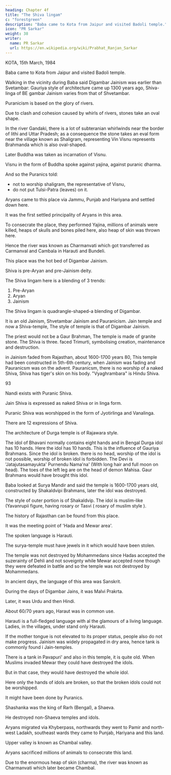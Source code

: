 ```yaml
---
heading: Chapter 4f
title: "The Shiva lingam"
c: "forestgreen"
description: "Baba came to Kota from Jaipur and visited Badoli temple."
icon: "PR Sarkar"
weight: 38
writer:
  name: PR Sarkar
  url: https://en.wikipedia.org/wiki/Prabhat_Ranjan_Sarkar
---
```



<!-- 92 -->

KOTA, 15th March, 1984

Baba came to Kota from Jaipur and visited Badoli temple.

Walking in the vicinity during Baba said Digambar Jainism was earlier than Svetambar: Gauriya style of architecture came up 1300 years ago, Shiva-linga of BE gambar Jainism varies from that of Shvetambar. 

Puranicism is based on the glory of rivers.

 Due to clash and cohesion caused by whirls of rivers, stones take an oval shape. 

 In the river Gandaki, there is a lot of subteranian whirlwinds near the border of lithi and Uttar Pradesh; as a consequence the stone takes an eval form near the village known as Shaligram, representing Vin Visnu represents Brahmanda which is also oval-shaped. 

 Later Buddha was taken as incarnation of Visnu.

 Visnu in the form of Buddha spoke against yajina, against puranic dharma.

 And so the Puranics told:
 - not to worship shaligram, the representative of Visnu,
 - do not put Tulsi-Patra (leaves) on it.

Aryans came to this place via Jammu, Punjab and Hariyana and settled down here. 

It was the first settled principality of Aryans in this area. 

To consecrate the place, they performed Yajina, millions of animals were killed, heaps of skulls and bones piled here, also heap of skin was thrown here.

Hence the river was known as Charmanvati which got transferred as Carmanval and Cambala in Harauti and Bundeli.

This place was the hot bed of Digambar Jainism. 

Shiva is pre-Aryan and pre-Jainism deity. 

The Shiva lingam here is a blending of 3 trends:

1. Pre-Aryan
2. Aryan
3. Jainism

The Shiva lingam is quadrangle-shaped-a blending of Digambar.

It is an old Jainism, Shvetambar Jainism and Pauranicism. Jain temple and now a Shiva-temple, The style of temple is that of Digambar Jainism. 

The priest would not be a Gaur Brahman, The temple is made of granite stone. The Shiva is three. faced Trimurti, symbolising creation, maintenance and destruction.

in
Jainism faded from Rajasthan, about 1600-1700 years 80, This temple had been constructed in 5th-6th century, when Jainism was fading and Pauranicsm was on the advent. Pauranicsm, there is no worship of a naked Shiva, Shiva has tiger's skin on his body. "Vyaghrambara" is Hindu Shiva.

93 

Nandi exists with Puranic Shiva. 

Jain Shiva is expressed as naked Shiva or in linga form. 

Puranic Shiva was worshipped in the form of Jyotirlinga and Vanalinga. 

There are 12 expressions of Shiva.

The architecture of Durga temple is of Rajawara style. 

The idol of Bhavani normally contains eight hands and in Bengal Durga idol has 10 hands. Here the idol has 10 hands. This is the influence of Gauriya Brahmans. Since the idol is broken. there is no head, worship of the idol is not possible, worship of broken idol is forbidden. The Devi is 'Jatajutasamayukta' Purnendu Nama'na' (With long hair and full moon on head). The toes of the left leg are on the head of demon Mahisa. Gaur Brahmans would have brought this idol.

Baba looked at Surya Mandir and said the temple is 1600-1700 years old, constructed by Shakaldvipi Brahmans, later the idol was destroyed. 

The style of outer portion is of Shakaldvip. The idol is muslim-like (Yavanrupii figure, having rosary or Tasvi ( rosary of muslim style ).

The history of Rajasthan can be found from this place. 

It was the meeting point of 'Hada and Mewar area'. 

The spoken language is Harauti.

The surya-temple must have jewels in it which would have been stolen. 

The temple was not destroyed by Mohammedans since Hadas accepted the suzerainty of Dehli and not soveignty while Mewar accepted none though they were defeated in battle and so the temple was not destroyed by Mohammedans.

In ancient days, the language of this area was Sanskrit.

During the days of Digambar Jains, it was Malvi Prakrta.

Later, it was Urdu and then Hindi. 

About 60/70 years ago, Haraut was in common use. 

Harauti is a full-fledged language with al the glamours of a living language. Ladies, in the villages, under stand only Harauti. 

If the mother tongue is not elevated to its proper status, people also do not make progress. Jainism was widely propagated in dry area, hence tank is commonly found i Jain-temples. 

<!-- 94 -->

There is a tank in Pavapuri' and also in this temple, it is quite old. When Muslims invaded Mewar they could have destroyed the idols. 

But in that case, they would have destroyed the whole idol. 

Here only the hands of idols are broken, so that the broken idols could not be worshipped. 

It might have been done by Puranics.

Shashanka was the king of Rarh (Bengal), a Shaeva.

He destroyed non-Shaeva temples and idols.

Aryans migrated via Khyberpass, northwards they went to Pamir and north-west Ladakh, southeast wards they came to Punjab, Hariyana and this land. 

Upper valley is known as Chambal valley.

Aryans sacrificed millions of animals to consecrate this land.

Due to the enormous heap of skin (charma), the river was known as Charmanvati which later became Chambal.

